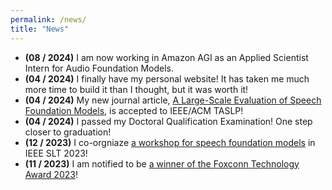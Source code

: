 ```yaml
---
permalink: /news/
title: "News"
---
```


- **(08 / 2024)** I am now working in Amazon AGI as an Applied Scientist Intern for Audio Foundation Models.
- **(04 / 2024)** I finally have my personal website! It has taken me much more time to build it than I thought, but it was worth it!
- **(04 / 2024)** My new journal article, [A Large-Scale Evaluation of Speech Foundation Models](https://arxiv.org/abs/2404.09385), is accepted to IEEE/ACM TASLP!
- **(04 / 2024)** I passed my Doctoral Qualification Examination! One step closer to graduation!
- **(12 / 2023)** I co-orgniaze [a workshop for speech foundation models](https://sites.google.com/g.ntu.edu.tw/sparks/about) in IEEE SLT 2023!
- **(11 / 2023)** I am notified to be [a winner of the Foxconn Technology Award 2023](https://www.facebook.com/foxconnscholarship/posts/pfbid02EAcfpLwVHVeCEs3R8KjujDBs9EVVeG3QCS2AfVHJuJVWkTE9dKsKhLs4uigtJanpl?locale=zh_TW)!
